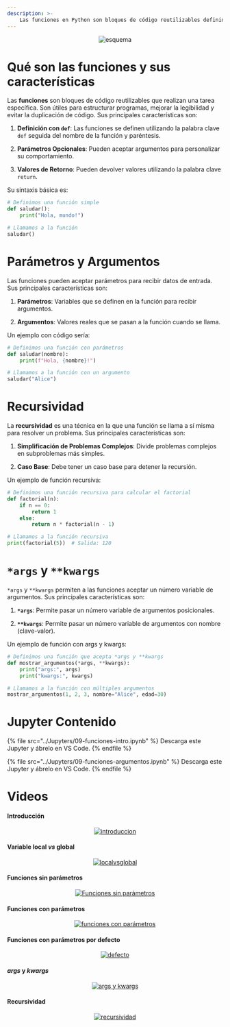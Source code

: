```yaml
---
description: >-
    Las funciones en Python son bloques de código reutilizables definidos con `def` que pueden aceptar parámetros y devolver valores. Las funciones `lambda` son anónimas y usadas para operaciones simples. Utiliza `return` para devolver valores y finalizar la ejecución de una función.
---
```


<div style="text-align: center;">
  <img src="https://github.com/Hack-io-Data/Imagenes/blob/main/01-LogosHackio/logo_celeste@4x.png?raw=true" alt="esquema" />
</div>


# Qué son las funciones y sus características

Las **funciones** son bloques de código reutilizables que realizan una tarea específica. Son útiles para estructurar programas, mejorar la legibilidad y evitar la duplicación de código. Sus principales características son:

1. **Definición con `def`**: Las funciones se definen utilizando la palabra clave `def` seguida del nombre de la función y paréntesis.

2. **Parámetros Opcionales**: Pueden aceptar argumentos para personalizar su comportamiento.

3. **Valores de Retorno**: Pueden devolver valores utilizando la palabra clave `return`.

Su sintaxis básica es:

```python
# Definimos una función simple
def saludar():
    print("Hola, mundo!")

# Llamamos a la función
saludar()
```

# Parámetros y Argumentos

Las funciones pueden aceptar parámetros para recibir datos de entrada. Sus principales características son:

1. **Parámetros**: Variables que se definen en la función para recibir argumentos.

2. **Argumentos**: Valores reales que se pasan a la función cuando se llama.

Un ejemplo con código sería: 

```python
# Definimos una función con parámetros
def saludar(nombre):
    print(f"Hola, {nombre}!")

# Llamamos a la función con un argumento
saludar("Alice")
```

# Recursividad

La **recursividad** es una técnica en la que una función se llama a sí misma para resolver un problema. Sus principales características son:

1. **Simplificación de Problemas Complejos**: Divide problemas complejos en subproblemas más simples.

2. **Caso Base**: Debe tener un caso base para detener la recursión.

Un ejemplo de función recursiva: 

```python
# Definimos una función recursiva para calcular el factorial
def factorial(n):
    if n == 0:
        return 1
    else:
        return n * factorial(n - 1)

# Llamamos a la función recursiva
print(factorial(5))  # Salida: 120
```

# `*args` y `**kwargs`

`*args` y `**kwargs` permiten a las funciones aceptar un número variable de argumentos. Sus principales características son:

1. **`*args`**: Permite pasar un número variable de argumentos posicionales.

2. **`**kwargs`**: Permite pasar un número variable de argumentos con nombre (clave-valor).

Un ejemplo de función con args y kwargs:

```python
# Definimos una función que acepta *args y **kwargs
def mostrar_argumentos(*args, **kwargs):
    print("args:", args)
    print("kwargs:", kwargs)

# Llamamos a la función con múltiples argumentos
mostrar_argumentos(1, 2, 3, nombre="Alice", edad=30)
```

# Jupyter Contenido

{% file src="../Jupyters/09-funciones-intro.ipynb" %}
Descarga este Jupyter y ábrelo en VS Code.
{% endfile %}

{% file src="../Jupyters/09-funciones-argumentos.ipynb" %}
Descarga este Jupyter y ábrelo en VS Code.
{% endfile %}

# Videos

#### Introducción
<div align="center">
  <a href="https://vimeo.com/938643339/f90c12eae6?share=copy ">
    <img src="https://github.com/Hack-io-Data/Imagenes/blob/main/01-LogosHackio/Cabecera%20video%20Gitbook%20Hackio.png?raw=true" alt="introduccion" />
  </a>
</div>

#### Variable local *vs* global
<div align="center">
  <a href="https://vimeo.com/939183812/1b3df0912e?share=copy">
    <img src="https://github.com/Hack-io-Data/Imagenes/blob/main/01-LogosHackio/Cabecera%20video%20Gitbook%20Hackio.png?raw=true" alt="localvsglobal" />
  </a>
</div>

#### Funciones sin parámetros
<div align="center">
  <a href="https://vimeo.com/939183707/0771ccdbf6?share=copy">
    <img src="https://github.com/Hack-io-Data/Imagenes/blob/main/01-LogosHackio/Cabecera%20video%20Gitbook%20Hackio.png?raw=true" alt="Funciones sin parámetros" />
  </a>
</div>


#### Funciones con parámetros
<div align="center">
  <a href="https://vimeo.com/938597538/6de3557143?share=copy">
    <img src="https://github.com/Hack-io-Data/Imagenes/blob/main/01-LogosHackio/Cabecera%20video%20Gitbook%20Hackio.png?raw=true" alt="funciones con parámetros" />
  </a>
</div>

#### Funciones con parámetros por defecto
<div align="center">
  <a href="https://vimeo.com/938997522/df325915b5?share=copy">
    <img src="https://github.com/Hack-io-Data/Imagenes/blob/main/01-LogosHackio/Cabecera%20video%20Gitbook%20Hackio.png?raw=true" alt="defecto" />
  </a>
</div>



#### *args* y *kwargs*
<div align="center">
  <a href="https://vimeo.com/938572498/93b0947330?share=copy">
    <img src="https://github.com/Hack-io-Data/Imagenes/blob/main/01-LogosHackio/Cabecera%20video%20Gitbook%20Hackio.png?raw=true" alt="args y kwargs" />
  </a>
</div>

#### Recursividad
<div align="center">
  <a href="https://vimeo.com/938643400/b915c84a39?share=copy">
    <img src="https://github.com/Hack-io-Data/Imagenes/blob/main/01-LogosHackio/Cabecera%20video%20Gitbook%20Hackio.png?raw=true" alt="recursividad" />
  </a>
</div>

